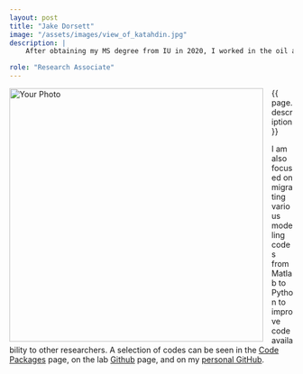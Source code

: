 ```yaml
---
layout: post
title: "Jake Dorsett"
image: "/assets/images/view_of_katahdin.jpg"
description: |
    After obtaining my MS degree from IU in 2020, I worked in the oil and gas industry for a few years. I am now back, working in the Crustal Deformation group as a research associate. I am currently focusing on incorporating geodetic observations with mechanical models to understand postseismic deformation associated with the 2019 Ridgecrest earthquake in southern California. 

role: "Research Associate"
---
```



<img src="{{ page.image }}" alt="Your Photo" width="450" style="float:left; margin-right:15px;">

{{ page.description }}

I am also focused on migrating various modeling codes from Matlab to Python to improve code availability to other researchers. A selection of codes can be seen in the [Code Packages](https://kajjohns.github.io/codes/) page, on the lab [Github](https://github.com/kajjohns) page, and on my [personal GitHub](https://github.com/jhdorsett).
